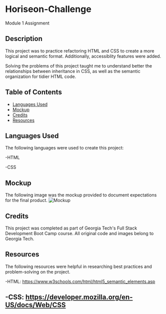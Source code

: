 # Horiseon-Challenge
Module 1 Assignment

## Description
This project was to practice refactoring HTML and CSS to create a more logical and semantic format.  Additionally, accessiblity features were added. 

Solving the problems of this project taught me to understand better the relationships between inheritance in CSS, as well as the semantic organization for tidier HTML code.

## Table of Contents

- [Languages Used](#languages)
- [Mockup](#mockup)
- [Credits](#credits)
- [Resources](#resources)

## Languages Used
The following languages were used to create this project:

-HTML

-CSS

## Mockup

The following image was the mockup provided to document expectations for the final product. 
![Mockup](assets/images/Original_Mockup.png)

## Credits

This project was completed as part of Georgia Tech's Full Stack Development Boot Camp course.  All original code and images belong to Georgia Tech.

## Resources

The following resources were helpful in researching best practices and problem-solving on the project.

-HTML: <https://www.w3schools.com/html/html5_semantic_elements.asp>

-CSS: <https://developer.mozilla.org/en-US/docs/Web/CSS>
---
